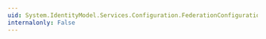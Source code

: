 ```yaml
---
uid: System.IdentityModel.Services.Configuration.FederationConfiguration.IdentityConfiguration
internalonly: False
---
```

